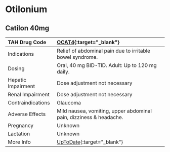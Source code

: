 # Otilonium

## Catilon 40mg

| TAH Drug Code      | [OCAT4](https://www.tahsda.org.tw/drugs/hissearch.php?drug_code=OCAT4){:target="_blank"}   |
|:-------------------|:-------------------------------------------------------------------------------------------|
| Indications        | Relief of abdominal pain due to irritable bowel syndrome.                                  |
| Dosing             | Oral, 40 mg BID-TID. Adult: Up to 120 mg daily.                                            |
| Hepatic Impairment | Dose adjustment not necessary                                                              |
| Renal Impairment   | Dose adjustment not necessary                                                              |
| Contraindications  | Glaucoma                                                                                   |
| Adverse Effects    | Mild nausea, vomiting, upper abdominal pain, dizziness & headache.                         |
| Pregnancy          | Unknown                                                                                    |
| Lactation          | Unknown                                                                                    |
| More Info          | [UpToDate](https://www.uptodate.com/contents/otilonium-drug-information){:target="_blank"} |

